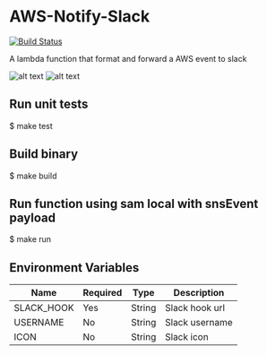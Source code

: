 # AWS-Notify-Slack
[![Build Status](https://travis-ci.org/telia-oss/aws-notify-slack.svg?branch=master)](https://travis-ci.org/telia-oss/aws-notify-slack)

A lambda function that format and forward a AWS event to slack

![alt text](https://github.com/telia-oss/aws-notify-slack/blob/master/media/warn.png)
![alt text](https://github.com/telia-oss/aws-notify-slack/blob/master/media/ok.png)

## Run unit tests 
$ make test

## Build binary 
$ make build

## Run function using sam local with snsEvent payload  
$ make run

## Environment Variables

|      Name     |     Required  |     Type      |   Description  |
| ------------- | ------------- | ------------- | -------------- |
| SLACK_HOOK    | Yes           | String        | Slack hook url |
| USERNAME      | No            | String        | Slack username |
| ICON          | No            | String        | Slack icon     |
